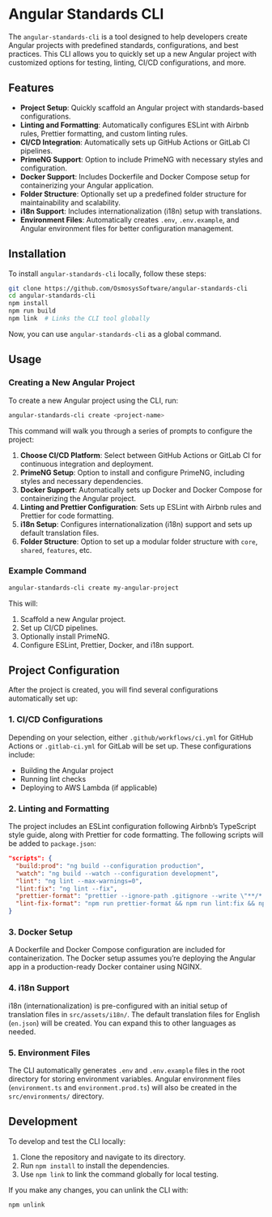 # Angular Standards CLI

The `angular-standards-cli` is a tool designed to help developers create Angular projects with predefined standards, configurations, and best practices. This CLI allows you to quickly set up a new Angular project with customized options for testing, linting, CI/CD configurations, and more.

## Features

- **Project Setup**: Quickly scaffold an Angular project with standards-based configurations.
- **Linting and Formatting**: Automatically configures ESLint with Airbnb rules, Prettier formatting, and custom linting rules.
- **CI/CD Integration**: Automatically sets up GitHub Actions or GitLab CI pipelines.
- **PrimeNG Support**: Option to include PrimeNG with necessary styles and configuration.
- **Docker Support**: Includes Dockerfile and Docker Compose setup for containerizing your Angular application.
- **Folder Structure**: Optionally set up a predefined folder structure for maintainability and scalability.
- **i18n Support**: Includes internationalization (i18n) setup with translations.
- **Environment Files**: Automatically creates `.env`, `.env.example`, and Angular environment files for better configuration management.

## Installation

To install `angular-standards-cli` locally, follow these steps:

```bash
git clone https://github.com/OsmosysSoftware/angular-standards-cli
cd angular-standards-cli
npm install
npm run build
npm link  # Links the CLI tool globally
```

Now, you can use `angular-standards-cli` as a global command.

## Usage

### Creating a New Angular Project

To create a new Angular project using the CLI, run:

```bash
angular-standards-cli create <project-name>
```

This command will walk you through a series of prompts to configure the project:

1. **Choose CI/CD Platform**: Select between GitHub Actions or GitLab CI for continuous integration and deployment.
2. **PrimeNG Setup**: Option to install and configure PrimeNG, including styles and necessary dependencies.
3. **Docker Support**: Automatically sets up Docker and Docker Compose for containerizing the Angular project.
4. **Linting and Prettier Configuration**: Sets up ESLint with Airbnb rules and Prettier for code formatting.
5. **i18n Setup**: Configures internationalization (i18n) support and sets up default translation files.
6. **Folder Structure**: Option to set up a modular folder structure with `core`, `shared`, `features`, etc.

### Example Command

```bash
angular-standards-cli create my-angular-project
```

This will:

1. Scaffold a new Angular project.
2. Set up CI/CD pipelines.
3. Optionally install PrimeNG.
4. Configure ESLint, Prettier, Docker, and i18n support.

## Project Configuration

After the project is created, you will find several configurations automatically set up:

### 1. **CI/CD Configurations**

Depending on your selection, either `.github/workflows/ci.yml` for GitHub Actions or `.gitlab-ci.yml` for GitLab will be set up. These configurations include:

- Building the Angular project
- Running lint checks
- Deploying to AWS Lambda (if applicable)

### 2. **Linting and Formatting**

The project includes an ESLint configuration following Airbnb’s TypeScript style guide, along with Prettier for code formatting. The following scripts will be added to `package.json`:

```json
"scripts": {
  "build:prod": "ng build --configuration production",
  "watch": "ng build --watch --configuration development",
  "lint": "ng lint --max-warnings=0",
  "lint:fix": "ng lint --fix",
  "prettier-format": "prettier --ignore-path .gitignore --write \"**/*.+(js|ts|json)\"",
  "lint-fix-format": "npm run prettier-format && npm run lint:fix && npm run prettier-format"
}
```

### 3. **Docker Setup**

A Dockerfile and Docker Compose configuration are included for containerization. The Docker setup assumes you’re deploying the Angular app in a production-ready Docker container using NGINX.

### 4. **i18n Support**

i18n (internationalization) is pre-configured with an initial setup of translation files in `src/assets/i18n/`. The default translation files for English (`en.json`) will be created. You can expand this to other languages as needed.

### 5. **Environment Files**

The CLI automatically generates `.env` and `.env.example` files in the root directory for storing environment variables. Angular environment files (`environment.ts` and `environment.prod.ts`) will also be created in the `src/environments/` directory.

## Development

To develop and test the CLI locally:

1. Clone the repository and navigate to its directory.
2. Run `npm install` to install the dependencies.
3. Use `npm link` to link the command globally for local testing.

If you make any changes, you can unlink the CLI with:

```bash
npm unlink
```

